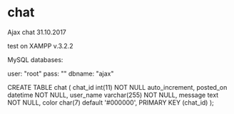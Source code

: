 # chat
Ajax chat 31.10.2017

test on XAMPP v.3.2.2

MySQL databases:

user: "root"
pass: ""
dbname: "ajax"

CREATE TABLE chat
(
 chat_id int(11) NOT NULL auto_increment,
 posted_on datetime NOT NULL,
 user_name varchar(255) NOT NULL,
 message text NOT NULL,
 color char(7) default '#000000',
 PRIMARY KEY (chat_id)
);
